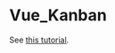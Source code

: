 # Vue_Kanban

See [this tutorial](https://auth0.com/blog/vuejs-kanban-board-the-development-process/#The-Kanban-Board-Vue-js-Component).

